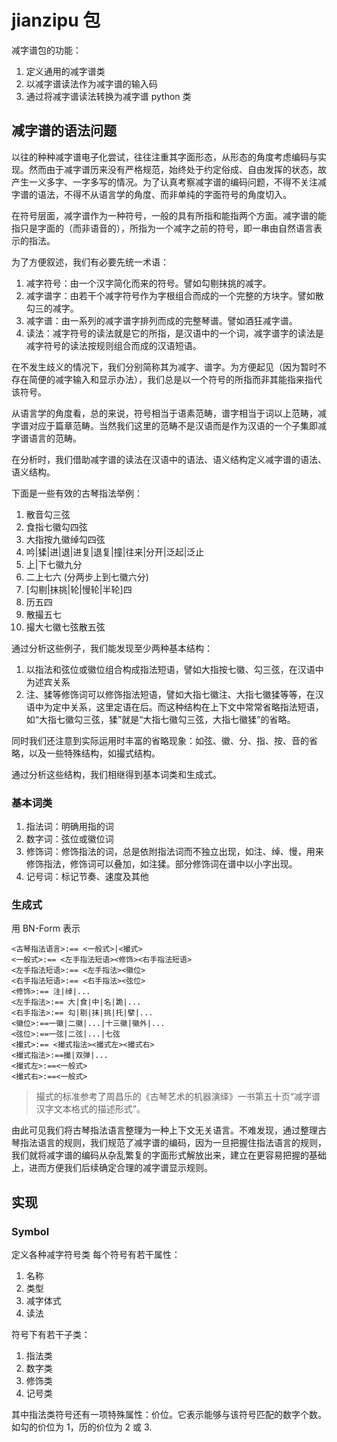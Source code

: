 # jianzipu 包

减字谱包的功能：

1. 定义通用的减字谱类
2. 以减字谱读法作为减字谱的输入码
3. 通过将减字谱读法转换为减字谱 python 类

## 减字谱的语法问题

以往的种种减字谱电子化尝试，往往注重其字面形态，从形态的角度考虑编码与实现。然而由于减字谱历来没有严格规范，始终处于约定俗成、自由发挥的状态，故产生一义多字、一字多写的情况。为了认真考察减字谱的编码问题，不得不关注减字谱的语法，不得不从语言学的角度、而非单纯的字面符号的角度切入。

在符号层面，减字谱作为一种符号，一般的具有所指和能指两个方面。减字谱的能指只是字面的（而非语音的），所指为一个减字之前的符号，即一串由自然语言表示的指法。

为了方便叙述，我们有必要先统一术语：

1. 减字符号：由一个汉字简化而来的符号。譬如勾剔抹挑的减字。
2. 减字谱字：由若干个减字符号作为字根组合而成的一个完整的方块字。譬如散勾三的减字。
3. 减字谱：由一系列的减字谱字排列而成的完整琴谱。譬如酒狂减字谱。
4. 读法：减字符号的读法就是它的所指，是汉语中的一个词，减字谱字的读法是减字符号的读法按规则组合而成的汉语短语。

在不发生歧义的情况下，我们分别简称其为减字、谱字。为方便起见（因为暂时不存在简便的减字输入和显示办法），我们总是以一个符号的所指而非其能指来指代该符号。

从语言学的角度看，总的来说，符号相当于语素范畴，谱字相当于词以上范畴，减字谱对应于篇章范畴。当然我们这里的范畴不是汉语而是作为汉语的一个子集即减字谱语言的范畴。

<!-- [

我们同样地可以研究哪些符号是自由/成词语素，哪些是不成词语素（黏着语素，剩余语素），哪些甚至不构成语素而只是语素的组成部分，例如：

1. 左手指法（大食中名跪）、右手八法（勾剔抹挑托擘打摘）、弦位、徽位都是自由语素。
2. 泛是一个剩余语素，因为它
3. 记号如泛起、泛止，它们是自由语素，因为其可以作为一个完整谱字独立运用
4. 我们约定勾剔、抹挑为一个语素
5. 修饰词如注、绰是黏着语素，吟、猱则是自由语素

] -->

在分析时，我们借助减字谱的读法在汉语中的语法、语义结构定义减字谱的语法、语义结构。

下面是一些有效的古琴指法举例：

1. 散音勾三弦
2. 食指七徽勾四弦
3. 大指按九徽绰勾四弦
4. 吟|猱|进|退|进复|退复|撞|往来|分开|泛起|泛止
5. 上|下七徽九分
6. 二上七六 (分两步上到七徽六分)
7. [勾剔|抹挑|轮|慢轮|半轮]四
8. 历五四
9. 散撮五七
10. 撮大七徽七弦散五弦

通过分析这些例子，我们能发现至少两种基本结构：

1. 以指法和弦位或徽位组合构成指法短语，譬如大指按七徽、勾三弦，在汉语中为述宾关系
2. 注、猱等修饰词可以修饰指法短语，譬如大指七徽注、大指七徽猱等等，在汉语中为定中关系，这里定语在后。而这种结构在上下文中常常省略指法短语，如“大指七徽勾三弦，猱”就是“大指七徽勾三弦，大指七徽猱”的省略。

同时我们还注意到实际运用时丰富的省略现象：如弦、徽、分、指、按、音的省略，以及一些特殊结构，如撮式结构。

通过分析这些结构，我们相继得到基本词类和生成式。

### 基本词类

1. 指法词：明确用指的词
2. 数字词：弦位或徽位词
3. 修饰词：修饰指法的词，总是依附指法词而不独立出现，如注、绰、慢，用来修饰指法，修饰词可以叠加，如注猱。部分修饰词在谱中以小字出现。
4. 记号词：标记节奏、速度及其他

### 生成式

用 BN-Form 表示

```
<古琴指法语言>:== <一般式>|<撮式>
<一般式>:== <左手指法短语><修饰><右手指法短语>
<左手指法短语>:== <左手指法><徽位>
<右手指法短语>:== <右手指法><弦位>
<修饰>:== 注|绰|...
<左手指法>:== 大|食|中|名|跪|...
<右手指法>:== 勾|剔|抹|挑|托|擘|...
<徽位>:==一徽|二徽|...|十三徽|徽外|...
<弦位>:==一弦|二弦|...|七弦
<撮式>:== <撮式指法><撮式左><撮式右>
<撮式指法>:==撮|双弹|...
<撮式左>:==<一般式>
<撮式右>:==<一般式>
```

> 撮式的标准参考了周昌乐的《古琴艺术的机器演绎》一书第五十页“减字谱汉字文本格式的描述形式”。

由此可见我们将古琴指法语言整理为一种上下文无关语言。不难发现，通过整理古琴指法语言的规则，我们规范了减字谱的编码，因为一旦把握住指法语言的规则，我们就将减字谱的编码从杂乱繁复的字面形式解放出来，建立在更容易把握的基础上，进而方便我们后续确定合理的减字谱显示规则。

## 实现

### Symbol

定义各种减字符号类
每个符号有若干属性：

1. 名称
2. 类型
3. 减字体式
4. 读法

符号下有若干子类：

1. 指法类
2. 数字类
3. 修饰类
4. 记号类

其中指法类符号还有一项特殊属性：价位。它表示能够与该符号匹配的数字个数。如勾的价位为 1，历的价位为 2 或 3.
